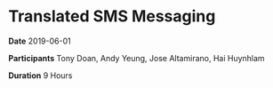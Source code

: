 # Translated SMS Messaging

**Date**
2019-06-01

**Participants**
Tony Doan, Andy Yeung, Jose Altamirano, Hai Huynhlam

**Duration**
9 Hours
